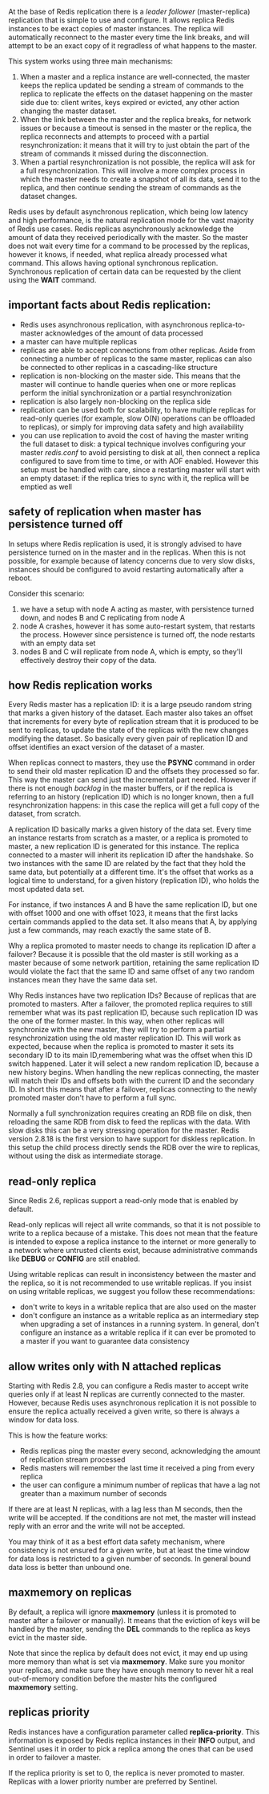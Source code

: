 At the base of Redis replication there is a *leader follower* (master-replica) replication that is simple to use and configure. It allows replica Redis instances to be exact copies of master instances. The replica will automatically reconnect to the master every time the link breaks, and will attempt to be an exact copy of it regradless of what happens to the master.

This system works using three main mechanisms:
1. When a master and a replica instance are well-connected, the master keeps the replica updated be sending a stream of commands to the replica to replicate the effects on the dataset happening on the master side due to: client writes, keys expired or evicted, any other action changing the master dataset.
2. When the link between the master and the replica breaks, for network issues or because a timeout is sensed in the master or the replica, the replica reconnects and attempts to proceed with a partial resynchronization: it means that it will try to just obtain the part of the stream of commands it missed during the disconnection.
3. When a partial resynchronization is not possible, the replica will ask for a full resynchronization. This will involve a more complex process in which the master needs to create a snapshot of all its data, send it to the replica, and then continue sending the stream of commands as the dataset changes.

Redis uses by default asynchronous replication, which being low latency and high performance, is the natural replication mode for the vast majority of Redis use cases. Redis replicas asynchronously acknowledge the amount of data they received periodically with the master. So the master does not wait every time for a command to be processed by the replicas, however it knows, if needed, what replica already processed what command. This allows having optional synchronous replication. Synchronous replication of certain data can be requested by the client using the **WAIT** command.

## important facts about Redis replication:
- Redis uses asynchronous replication, with asynchronous replica-to-master acknowledges of the amount of data processed
- a master can have multiple replicas
- replicas are able to accept connections from other replicas. Aside from connecting a number of replicas to the same master, replicas can also be connected to other replicas in a cascading-like structure
- replication is non-blocking on the master side. This means that the master will continue to handle queries when one or more replicas perform the initial synchronization or a partial resynchronization
- replication is also largely non-blocking on the replica side
- replication can be used both for scalability, to have multiple replicas for read-only queries (for example, slow O(N) operations can be offloaded to replicas), or simply for improving data safety and high availability
- you can use replication to avoid the cost of having the master writing the full dataset to disk: a typical technique involves configuring your master *redis.conf* to avoid persisting to disk at all, then connect a replica configured to save from time to time, or with AOF enabled. However this setup must be handled with care, since a restarting master will start with an empty dataset: if the replica tries to sync with it, the replica will be emptied as well

## safety of replication when master has persistence turned off
In setups where Redis replication is used, it is strongly advised to have persistence turned on in the master and in the replicas. When this is not possible, for example because of latency concerns due to very slow disks, instances should be configured to avoid restarting automatically after a reboot.

Consider this scenario:
1. we have a setup with node A acting as master, with persistence turned down, and nodes B and C replicating from node A
2. node A crashes, however it has some auto-restart system, that restarts the process. However since persistence is turned off, the node restarts with an empty data set
3. nodes B and C will replicate from node A, which is empty, so they'll effectively destroy their copy of the data.

## how Redis replication works
Every Redis master has a replication ID: it is a large pseudo random string that marks a given history of the dataset. Each master also takes an offset that increments for every byte of replication stream that it is produced to be sent to replicas, to update the state of the replicas with the new changes modifying the dataset. So basically every given pair of replication ID and offset identifies an exact version of the dataset of a master.

When replicas connect to masters, they use the **PSYNC** command in order to send their old master replication ID and the offsets they processed so far. This way the master can send just the incremental part needed. However if there is not enough *backlog* in the master buffers, or if the replica is referring to an history (replication ID) which is no longer known, then a full resynchronization happens: in this case the replica will get a full copy of the dataset, from scratch.

A replication ID basically marks a given history of the data set. Every time an instance restarts from scratch as a master, or a replica is promoted to master, a new replication ID is generated for this instance. The replica connected to a master will inherit its replication ID after the handshake. So two instances with the same ID are related by the fact that they hold the same data, but potentially at a different time. It's the offset that works as a logical time to understand, for a given history (replication ID), who holds the most updated data set.

For instance, if two instances A and B have the same replication ID, but one with offset 1000 and one with offset 1023, it means that the first lacks certain commands applied to the data set. It also means that A, by applying just a few commands, may reach exactly the same state of B.

Why a replica promoted to master needs to change its replication ID after a failover? Because it is possible that the old master is still working as a master because of some network partition, retaining the same replication ID would violate the fact that the same ID and same offset of any two random instances mean they have the same data set.

Why Redis instances have two replication IDs? Because of replicas that are promoted to masters. After a failover, the promoted replica requires to still remember what was its past replication ID, because such replication ID was the one of the former master. In this way, when other replicas will synchronize with the new master, they will try to perform a partial resynchronization using the old master replication ID. This will work as expected, because when the replica is promoted to master it sets its secondary ID to its main ID,remembering what was the offset when this ID switch happened. Later it will select a new random replication ID, because a new history begins. When handling the new replicas connecting, the master will match their IDs and offsets both with the current ID and the secondary ID. In short this means that after a failover, replicas connecting to the newly promoted master don't have to perform a full sync.

Normally a full synchronization requires creating an RDB file on disk, then reloading the same RDB from disk to feed the replicas with the data. With slow disks this can be a very stressing operation for the master. Redis version 2.8.18 is the first version to have support for diskless replication. In this setup the child process directly sends the RDB over the wire to replicas, without using the disk as intermediate storage.

## read-only replica
Since Redis 2.6, replicas support a read-only mode that is enabled by default. 

Read-only replicas will reject all write commands, so that it is not possible to write to a replica because of a mistake. This does not mean that the feature is intended to expose a replica instance to the internet or more generally to a network where untrusted clients exist, because administrative commands like **DEBUG** or **CONFIG** are still enabled.

Using writable replicas can result in inconsistency between the master and the replica, so it is not recommended to use writable replicas. If you insist on using writable replicas, we suggest you follow these recommendations:
- don't write to keys in a writable replica that are also used on the master
- don't configure an instance as a writable replica as an intermediary step when upgrading a set of instances in a running system. In general, don't configure an instance as a writable replica if it can ever be promoted to a master if you want to guarantee data consistency

## allow writes only with N attached replicas
Starting with Redis 2.8, you can configure a Redis master to accept write queries only if at least N replicas are currently connected to the master. However, because Redis uses asynchronous replication it is not possible to ensure the replica actually received a given write, so there is always a window for data loss.

This is how the feature works:
- Redis replicas ping the master every second, acknowledging the amount of replication stream processed
- Redis masters will remember the last time it received a ping from every replica
- the user can configure a minimum number of replicas that have a lag not greater than a maximum number of seconds

If there are at least N replicas, with a lag less than M seconds, then the write will be accepted. If the conditions are not met, the master will instead reply with an error and the write will not be accepted.

You may think of it as a best effort data safety mechanism, where consistency is not ensured for a given write, but at least the time window for data loss is restricted to a given number of seconds. In general bound data loss is better than unbound one.

## maxmemory on replicas
By default, a replica will ignore **maxmemory** (unless it is promoted to master after a failover or manually). It means that the eviction of keys will be handled by the master, sending the **DEL** commands to the replica as keys evict in the master side.

Note that since the replica by default does not evict, it may end up using more memory than what is set via **maxmemory**. Make sure you monitor your replicas, and make sure they have enough memory to never hit a real out-of-memory condition before the master hits the configured **maxmemory** setting.

## replicas priority
Redis instances have a configuration parameter called **replica-priority**. This information is exposed by Redis replica instances in their **INFO** output, and Sentinel uses it in order to pick a replica among the ones that can be used in order to failover a master. 

If the replica priority is set to 0, the replica is never promoted to master. Replicas with a lower priority number are preferred by Sentinel.